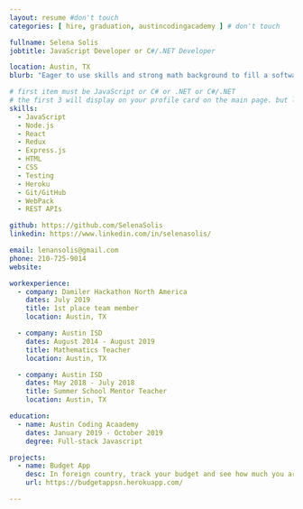 ```yaml
---
layout: resume #don't touch
categories: [ hire, graduation, austincodingacademy ] # don't touch

fullname: Selena Solis
jobtitle: JavaScript Developer or C#/.NET Developer

location: Austin, TX
blurb: "Eager to use skills and strong math background to fill a software developer role."

# first item must be JavaScript or C# or .NET or C#/.NET
# the first 3 will display on your profile card on the main page. but list as many as you want, they will be all be visible on your individual profile page
skills:
  - JavaScript
  - Node.js
  - React
  - Redux
  - Express.js
  - HTML
  - CSS
  - Testing
  - Heroku
  - Git/GitHub
  - WebPack
  - REST APIs

github: https://github.com/SelenaSolis
linkedin: https://www.linkedin.com/in/selenasolis/

email: lenansolis@gmail.com
phone: 210-725-9014
website:

workexperience:
  - company: Damiler Hackathon North America
    dates: July 2019
    title: 1st place team member
    location: Austin, TX

  - company: Austin ISD
    dates: August 2014 - August 2019
    title: Mathematics Teacher
    location: Austin, TX

  - company: Austin ISD
    dates: May 2018 - July 2018
    title: Summer School Mentor Teacher
    location: Austin, TX

education:
  - name: Austin Coding Acaademy
    dates: January 2019 - October 2019
    degree: Full-stack Javascript

projects:
  - name: Budget App
    desc: In foreign country, track your budget and see how much you are spending in your country currency
    url: https://budgetappsn.herokuapp.com/

---
```


